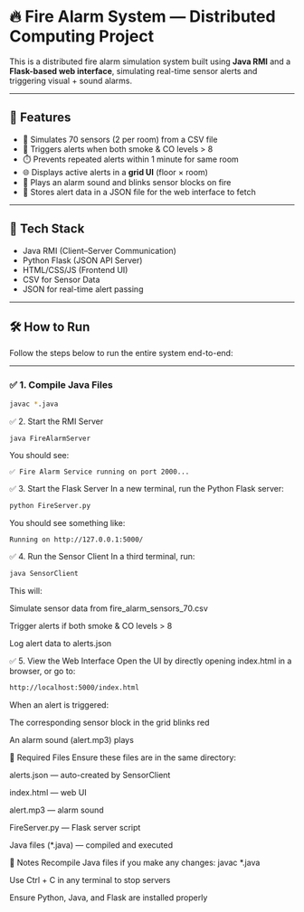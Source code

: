 # 🔥 Fire Alarm System — Distributed Computing Project

This is a distributed fire alarm simulation system built using **Java RMI** and a **Flask-based web interface**, simulating real-time sensor alerts and triggering visual + sound alarms.

---

## 📌 Features

- 🔁 Simulates 70 sensors (2 per room) from a CSV file
- 🚨 Triggers alerts when both smoke & CO levels > 8
- ⏱️ Prevents repeated alerts within 1 minute for same room
- 🌐 Displays active alerts in a **grid UI** (floor × room)
- 🎵 Plays an alarm sound and blinks sensor blocks on fire
- 💾 Stores alert data in a JSON file for the web interface to fetch

---

## 🧩 Tech Stack

- Java RMI (Client–Server Communication)
- Python Flask (JSON API Server)
- HTML/CSS/JS (Frontend UI)
- CSV for Sensor Data
- JSON for real-time alert passing

---
## 🛠️ How to Run

Follow the steps below to run the entire system end-to-end:

---

### ✅ 1. Compile Java Files

```bash
javac *.java
```

✅ 2. Start the RMI Server
```bash
java FireAlarmServer
```

You should see:

```arduino
✅ Fire Alarm Service running on port 2000...
```

✅ 3. Start the Flask Server
In a new terminal, run the Python Flask server:

```bash
python FireServer.py
```

You should see something like:

```nginx
Running on http://127.0.0.1:5000/
```


✅ 4. Run the Sensor Client
In a third terminal, run:

```bash
java SensorClient
```

This will:

Simulate sensor data from fire_alarm_sensors_70.csv

Trigger alerts if both smoke & CO levels > 8

Log alert data to alerts.json

✅ 5. View the Web Interface
Open the UI by directly opening index.html in a browser, or go to:

```bash
http://localhost:5000/index.html
```

When an alert is triggered:

The corresponding sensor block in the grid blinks red

An alarm sound (alert.mp3) plays

📁 Required Files
Ensure these files are in the same directory:

alerts.json — auto-created by SensorClient

index.html — web UI

alert.mp3 — alarm sound

FireServer.py — Flask server script

Java files (*.java) — compiled and executed

🧹 Notes
Recompile Java files if you make any changes: javac *.java

Use Ctrl + C in any terminal to stop servers

Ensure Python, Java, and Flask are installed properly

